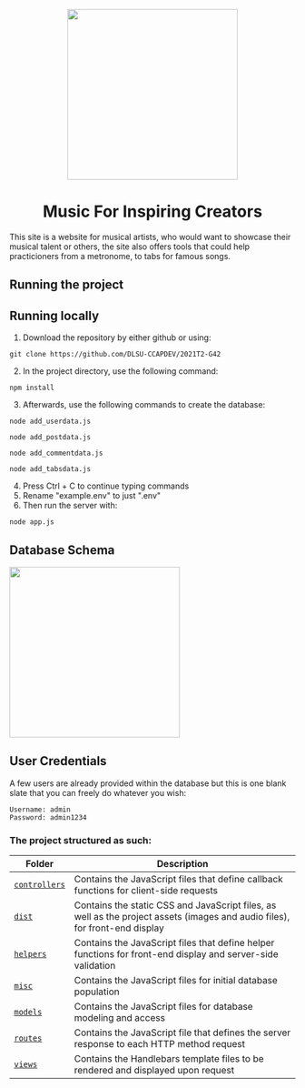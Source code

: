 <p align = "center">
<img src = "https://github.com/DLSU-CCAPDEV/2021T2-G42/blob/Phase-3/dist/images/logo.png" width = "300">
</p>

<div align = "center">
  <h1> Music For Inspiring Creators </h1>
</div>

This site is a website for musical artists, who would want to showcase their musical talent or others, the site also offers tools that could help practicioners from a metronome, to tabs for famous songs.

<h2> Running the project </h2>

## Running locally

1. Download the repository by either github or using:
```
git clone https://github.com/DLSU-CCAPDEV/2021T2-G42
```
2. In the project directory, use the following command:
```
npm install
```
3. Afterwards, use the following commands to create the database:
```
node add_userdata.js
```
```
node add_postdata.js
```
```
node add_commentdata.js
```
```
node add_tabsdata.js
```
4. Press Ctrl + C to continue typing commands
5. Rename "example.env" to just ".env"
6. Then run the server with:
```
node app.js
```

## Database Schema

<img src = "https://github.com/DLSU-CCAPDEV/2021T2-G42/blob/Phase-3/dist/images/logo.png" width = "300">

## User Credentials

A few users are already provided within the database but this is one blank slate that you can freely do whatever you wish:

```
Username: admin
Password: admin1234
```

### The project structured as such:

| Folder | Description |
| --- | --- |
| <a href = "https://github.com/DLSU-CCAPDEV/2021T2-G42/tree/main/controllers"><code>controllers</code></a> | Contains the JavaScript files that define callback functions for client-side requests |
| <a href = "https://github.com/DLSU-CCAPDEV/2021T2-G42/tree/main/dist"><code>dist</code></a> | Contains the static CSS and JavaScript files, as well as the project assets (images and audio files), for front-end display |
| <a href = "https://github.com/DLSU-CCAPDEV/2021T2-G42/tree/main/helpers"><code>helpers</code> | Contains the JavaScript files that define helper functions for front-end display and server-side validation | 
| <a href = "https://github.com/DLSU-CCAPDEV/2021T2-G42/tree/main/misc"><code>misc</code></a> | Contains the JavaScript files for initial database population |
| <a href = "https://github.com/DLSU-CCAPDEV/2021T2-G42/tree/main/models"><code>models</code></a> | Contains the JavaScript files for database modeling and access | 
| <a href = "https://github.com/DLSU-CCAPDEV/2021T2-G42/tree/main/routes"><code>routes</code></a> | Contains the JavaScript file that defines the server response to each HTTP method request |
| <a href = "https://github.com/DLSU-CCAPDEV/2021T2-G42/tree/main/views"><code>views</code></a> | Contains the Handlebars template files to be rendered and displayed upon request |
